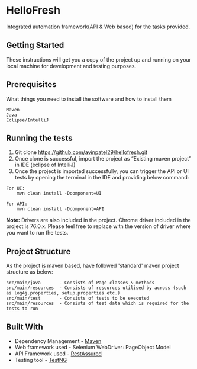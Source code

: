 # HelloFresh
Integrated automation framework(API & Web based) for the tasks provided.

## Getting Started
These instructions will get you a copy of the project up and running on your local machine for development and testing purposes.

## Prerequisites
What things you need to install the software and how to install them
```
Maven
Java
Eclipse/IntelliJ
```

## Running the tests
1. Git clone https://github.com/avinpatel29/hellofresh.git
2. Once clone is successful, import the project as “Existing maven project” in IDE (eclipse of IntelliJ)
3. Once the project is imported successfully, you can trigger the API or UI tests by opening the terminal in the IDE and providing below command:
```
For UI:
    mvn clean install -Dcomponent=UI
```
```
For API:
    mvn clean install -Dcomponent=API
```

<b>Note:</b> Drivers are also included in the project. Chrome driver included in the project is 76.0.x. Please feel free to replace with the version of driver where you want to run the tests.</font>


## Project Structure
As the project is maven based, have followed 'standard' maven project structure as below:

```
src/main/java       - Consists of Page classes & methods
src/main/resources  - Consists of resources utilised by across (such as log4j.properties, setup.properties etc.)   
src/main/test       - Consists of tests to be executed
src/main/resources  - Consists of test data which is required for the tests to run
```

## Built With
* Dependency Management - [Maven](https://maven.apache.org/)  
* Web framework used    - Selenium WebDriver+PageObject Model
* API Framework used    - [RestAssured](http://rest-assured.io/)
* Testing tool          - [TestNG](https://testng.org/doc/)
